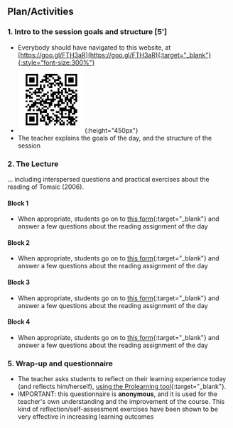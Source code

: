 ## Plan/Activities

### 1. Intro to the session goals and structure **[5']**
* Everybody should have navigated to this website, at [https://goo.gl/FTH3aR](https://goo.gl/FTH3aR){:target="_blank"}{:style="font-size:300%"}
* ![... or scan this!](assets/qr.png){:height="450px"}
* The teacher explains the goals of the day, and the structure of the session

### 2. The Lecture

... including interspersed questions and practical exercises about the reading of Tomsic (2006).

#### **Block 1**

* When appropriate, students go on to [this form](https://docs.google.com/forms/d/e/1FAIpQLSd4n-ZMaIgl3hhxkpN-96m1kxTy1IpR9d-JEXt09exroZl1MA/viewform){:target="_blank"} and answer a few questions about the reading assignment of the day

#### **Block 2**

* When appropriate, students go on to [this form](https://docs.google.com/forms/d/e/1FAIpQLSfdPBBS8PDCv5VK4VSohfZRm7CQi8NyjF1NzhDg_jAoSqneiQ/viewform){:target="_blank"} and answer a few questions about the reading assignment of the day

#### **Block 3**

* When appropriate, students go on to [this form](https://docs.google.com/forms/d/e/1FAIpQLSdCMmPgENeiIQ-s5mqNUKPSCSmG1sI1O99d2lq45Ip-e34t_g/viewform){:target="_blank"} and answer a few questions about the reading assignment of the day

#### **Block 4**

* When appropriate, students go on to [this form](https://docs.google.com/forms/d/e/1FAIpQLSdcdtawRoWyvXKXv74JSUctOw-HA5ssIuYlrM2Fr70HMZ8Bhw/viewform){:target="_blank"} and answer a few questions about the reading assignment of the day


### 5. Wrap-up and questionnaire
* The teacher asks students to reflect on their learning experience today (and reflects him/herself), [using the Prolearning tool](http://prolearning.realto.ch/){:target="_blank"}.
* IMPORTANT: this questionnaire is **anonymous**, and it is used for the teacher's own understanding and the improvement of the course. This kind of reflection/self-assessment exercises have been shown to be very effective in increasing learning outcomes
